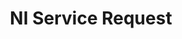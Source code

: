 ---
title: "NI Service Request"
externalUrl: https://www.ni.com/my-support/s/service-requests
summary: "The NI Service Request Manager helps you resolve common technical support issues or request maintenance. Request Technical Support, Report a Bug, etc."
showSummary: true
showAuthor: false
showEdit: false
showWordCount: false
showHeadingAnchors: false
sharingLinks: false
showZenMode: false
showPagination: false
showRelatedContent: false
categories:
 - "Handle the Details"
tags:
 - "NI"
 - "Service"
---